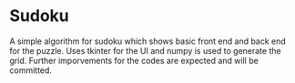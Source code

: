 # Sudoku
A simple algorithm for sudoku which shows basic front end and back end for the puzzle. Uses tkinter for the UI and numpy is used to generate the grid. Further imporvements for the codes are expected and will be committed. 


